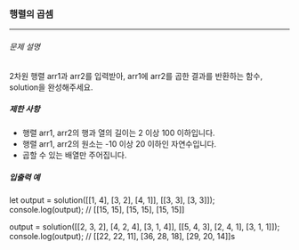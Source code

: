 ### 행렬의 곱셈

---

###### 문제 설명

2차원 행렬 arr1과 arr2를 입력받아, arr1에 arr2를 곱한 결과를 반환하는 함수, solution을 완성해주세요.

##### 제한 사항

- 행렬 arr1, arr2의 행과 열의 길이는 2 이상 100 이하입니다.
- 행렬 arr1, arr2의 원소는 -10 이상 20 이하인 자연수입니다.
- 곱할 수 있는 배열만 주어집니다.

##### 입출력 예

let output = solution([[1, 4], [3, 2], [4, 1]], [[3, 3], [3, 3]]);
console.log(output); // [[15, 15], [15, 15], [15, 15]]

output = solution([[2, 3, 2], [4, 2, 4], [3, 1, 4]], [[5, 4, 3], [2, 4, 1], [3, 1, 1]]);
console.log(output); // [[22, 22, 11], [36, 28, 18], [29, 20, 14]]s
